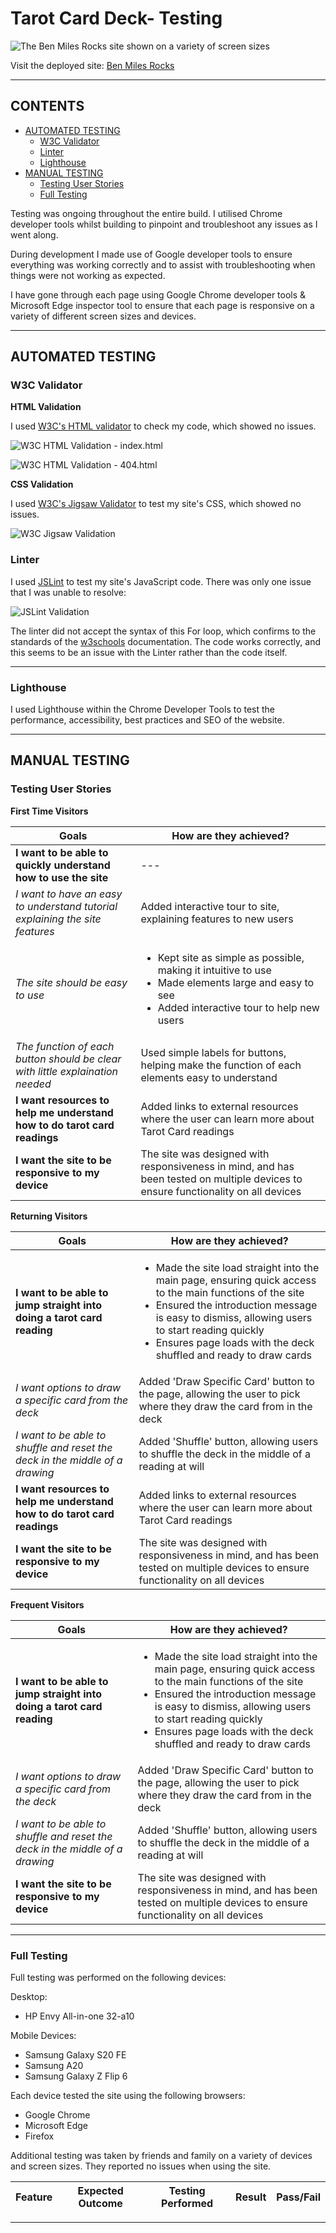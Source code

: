 # Tarot Card Deck-  Testing

![The Ben Miles Rocks site shown on a variety of screen sizes](/assets/documentation/pages/home-1.png)

Visit the deployed site: [Ben Miles Rocks](https://benmilesrocks.github.io/1---Ben-Miles-Rocks/index.html)

- - -

## CONTENTS

* [AUTOMATED TESTING](#automated-testing)
  * [W3C Validator](#w3c-validator)
  * [Linter](#linter)
  * [Lighthouse](#lighthouse)
* [MANUAL TESTING](#manual-testing)
  * [Testing User Stories](#testing-user-stories)
  * [Full Testing](#full-testing)

Testing was ongoing throughout the entire build. I utilised Chrome developer tools whilst building to pinpoint and troubleshoot any issues as I went along.

During development I made use of Google developer tools to ensure everything was working correctly and to assist with troubleshooting when things were not working as expected.

I have gone through each page using Google Chrome developer tools & Microsoft Edge inspector tool to ensure that each page is responsive on a variety of different screen sizes and devices.

- - -

## AUTOMATED TESTING

### W3C Validator

**HTML Validation**

I used [W3C's HTML validator](https://validator.w3.org/) to check my code, which showed no issues.

![W3C HTML Validation - index.html](/assets/testing/validation/html-validation.png)

![W3C HTML Validation - 404.html](/assets/testing/validation/404-html-validation.png)

**CSS Validation**

I used [W3C's Jigsaw Validator](https://jigsaw.w3.org/css-validator/) to test my site's CSS, which showed no issues.


![W3C Jigsaw Validation](/assets/testing/validation/css-validation.png)

### Linter

I used [JSLint](https://www.jslint.com/) to test my site's JavaScript code. There was only one issue that I was unable to resolve:

![JSLint Validation](/assets/testing/validation/jslint-validation.png)

The linter did not accept the syntax of this For loop, which confirms to the standards of the [w3schools](https://www.w3schools.com/js/js_loop_for.asp) 
documentation. The code works correctly, and this seems to be an issue with the Linter rather than the code itself.

- - -

### Lighthouse

I used Lighthouse within the Chrome Developer Tools to test the performance, accessibility, best practices and SEO of the website.

- - -

## MANUAL TESTING

### Testing User Stories

**First Time Visitors**

| **Goals** | **How are they achieved?** |
| --- | --- |
| **I want to be able to quickly understand how to use the site** | --- |
| *I want to have an easy to understand tutorial explaining the site features* | Added interactive tour to site, explaining features to new users |
| *The site should be easy to use* | <ul><li>Kept site as simple as possible, making it intuitive to use</li> <li>Made elements large and easy to see</li> <li>Added interactive tour to help new users</li></ul>|
| *The function of each button should be clear with little explaination needed* | Used simple labels for buttons, helping make the function of each elements easy to understand |
| **I want resources to help me understand how to do tarot card readings** | Added links to external resources where the user can learn more about Tarot Card readings |
| **I want the site to be responsive to my device** | The site was designed with responsiveness in mind, and has been tested on multiple devices to ensure functionality on all devices |


**Returning Visitors**

| **Goals** | **How are they achieved?** |
| --- | --- |
| **I want to be able to jump straight into doing a tarot card reading** | <ul><li>Made the site load straight into the main page, ensuring quick access to the main functions of the site</li> <li>Ensured the introduction message is easy to dismiss, allowing users to start reading quickly</li> <li>Ensures page loads with the deck shuffled and ready to draw cards</li></ul> |
| *I want options to draw a specific card from the deck* | Added 'Draw Specific Card' button to the page, allowing the user to pick where they draw the card from in the deck |
| *I want to be able to shuffle and reset the deck in the middle of a drawing* | Added 'Shuffle' button, allowing users to shuffle the deck in the middle of a reading at will |
| **I want resources to help me understand how to do tarot card readings** | Added links to external resources where the user can learn more about Tarot Card readings |
| **I want the site to be responsive to my device** | The site was designed with responsiveness in mind, and has been tested on multiple devices to ensure functionality on all devices |


**Frequent Visitors**

| **Goals** | **How are they achieved?** |
| --- | --- |
| **I want to be able to jump straight into doing a tarot card reading** | <ul><li>Made the site load straight into the main page, ensuring quick access to the main functions of the site</li> <li>Ensured the introduction message is easy to dismiss, allowing users to start reading quickly</li> <li>Ensures page loads with the deck shuffled and ready to draw cards</li></ul> |
| *I want options to draw a specific card from the deck* | Added 'Draw Specific Card' button to the page, allowing the user to pick where they draw the card from in the deck |
| *I want to be able to shuffle and reset the deck in the middle of a drawing* | Added 'Shuffle' button, allowing users to shuffle the deck in the middle of a reading at will |
| **I want the site to be responsive to my device** | The site was designed with responsiveness in mind, and has been tested on multiple devices to ensure functionality on all devices |


- - -

### Full Testing

Full testing was performed on the following devices:

Desktop:
<ul><li>HP Envy All-in-one 32-a10</li></ul>

Mobile Devices:

<ul>
<li>Samsung Galaxy S20 FE</li>
<li>Samsung A20</li>
<li>Samsung Galaxy Z Flip 6</li>
</ul>


Each device tested the site using the following browsers:

* Google Chrome
* Microsoft Edge
* Firefox

Additional testing was taken by friends and family on a variety of devices and screen sizes. They reported no issues when using the site.


| **Feature** | **Expected Outcome** | **Testing Performed** | **Result** | **Pass/Fail** |
| --- | --- | --- | --- | --- |


- - -